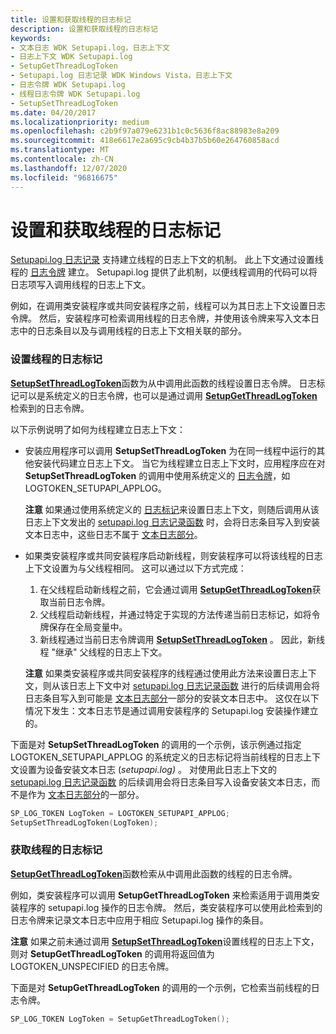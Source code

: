 ```yaml
---
title: 设置和获取线程的日志标记
description: 设置和获取线程的日志标记
keywords:
- 文本日志 WDK Setupapi.log，日志上下文
- 日志上下文 WDK Setupapi.log
- SetupGetThreadLogToken
- Setupapi.log 日志记录 WDK Windows Vista，日志上下文
- 日志令牌 WDK Setupapi.log
- 线程日志令牌 WDK Setupapi.log
- SetupSetThreadLogToken
ms.date: 04/20/2017
ms.localizationpriority: medium
ms.openlocfilehash: c2b9f97a079e6231b1c0c5636f8ac88983e8a209
ms.sourcegitcommit: 418e6617e2a695c9cb4b37b5b60e264760858acd
ms.translationtype: MT
ms.contentlocale: zh-CN
ms.lasthandoff: 12/07/2020
ms.locfileid: "96816675"
---
```

# <a name="setting-and-getting-a-log-token-for-a-thread"></a>设置和获取线程的日志标记


[Setupapi.log 日志记录](setupapi-logging--windows-vista-and-later-.md) 支持建立线程的日志上下文的机制。 此上下文通过设置线程的 [日志令牌](log-tokens.md) 建立。 Setupapi.log 提供了此机制，以便线程调用的代码可以将日志项写入调用线程的日志上下文。

例如，在调用类安装程序或共同安装程序之前，线程可以为其日志上下文设置日志令牌。 然后，安装程序可检索调用线程的日志令牌，并使用该令牌来写入文本日志中的日志条目以及与调用线程的日志上下文相关联的部分。

### <a name="setting-a-log-token-for-a-thread"></a><a href="" id="setting-a-log-token-for-a-thread"></a> 设置线程的日志标记

[**SetupSetThreadLogToken**](/windows/win32/api/setupapi/nf-setupapi-setupsetthreadlogtoken)函数为从中调用此函数的线程设置日志令牌。 日志标记可以是系统定义的日志令牌，也可以是通过调用 [**SetupGetThreadLogToken**](/windows/win32/api/setupapi/nf-setupapi-setupgetthreadlogtoken)检索到的日志令牌。

以下示例说明了如何为线程建立日志上下文：

-   安装应用程序可以调用 **SetupSetThreadLogToken** 为在同一线程中运行的其他安装代码建立日志上下文。 当它为线程建立日志上下文时，应用程序应在对 **SetupSetThreadLogToken** 的调用中使用系统定义的 [日志令牌](log-tokens.md)，如 LOGTOKEN_SETUPAPI_APPLOG。

    **注意**  如果通过使用系统定义的 [日志标记](log-tokens.md)来设置日志上下文，则随后调用从该日志上下文发出的 [setupapi.log 日志记录函数](/previous-versions/ff550878(v=vs.85)) 时，会将日志条目写入到安装文本日志中，这些日志不属于 [文本日志部分](format-of-a-text-log-section.md)。

     

-   如果类安装程序或共同安装程序启动新线程，则安装程序可以将该线程的日志上下文设置为与父线程相同。 这可以通过以下方式完成：
    1.  在父线程启动新线程之前，它会通过调用 [**SetupGetThreadLogToken**](/windows/win32/api/setupapi/nf-setupapi-setupgetthreadlogtoken)获取当前日志令牌。
    2.  父线程启动新线程，并通过特定于实现的方法传递当前日志标记，如将令牌保存在全局变量中。
    3.  新线程通过当前日志令牌调用 [**SetupSetThreadLogToken**](/windows/win32/api/setupapi/nf-setupapi-setupsetthreadlogtoken) 。 因此，新线程 "继承" 父线程的日志上下文。

    **注意**  如果类安装程序或共同安装程序的线程通过使用此方法来设置日志上下文，则从该日志上下文中对 [setupapi.log 日志记录函数](/previous-versions/ff550878(v=vs.85)) 进行的后续调用会将日志条目写入到可能是 [文本日志部分](format-of-a-text-log-section.md)一部分的安装文本日志中。 这仅在以下情况下发生：文本日志节是通过调用安装程序的 Setupapi.log 安装操作建立的。

     

下面是对 **SetupSetThreadLogToken** 的调用的一个示例，该示例通过指定 LOGTOKEN_SETUPAPI_APPLOG 的系统定义的日志标记将当前线程的日志上下文设置为设备安装文本日志 (*setupapi.log)* 。 对使用此日志上下文的 [setupapi.log 日志记录函数](/previous-versions/ff550878(v=vs.85)) 的后续调用会将日志条目写入设备安装文本日志，而不是作为 [文本日志部分](format-of-a-text-log-section.md)的一部分。

```cpp
SP_LOG_TOKEN LogToken = LOGTOKEN_SETUPAPI_APPLOG;
SetupSetThreadLogToken(LogToken);
```

### <a name="getting-a-log-token-for-a-thread"></a><a href="" id="getting-a-log-token-for-a-thread"></a> 获取线程的日志标记

[**SetupGetThreadLogToken**](/windows/win32/api/setupapi/nf-setupapi-setupgetthreadlogtoken)函数检索从中调用此函数的线程的日志令牌。

例如，类安装程序可以调用 **SetupGetThreadLogToken** 来检索适用于调用类安装程序的 setupapi.log 操作的日志令牌。 然后，类安装程序可以使用此检索到的日志令牌来记录文本日志中应用于相应 Setupapi.log 操作的条目。

**注意**  如果之前未通过调用 [**SetupSetThreadLogToken**](/windows/win32/api/setupapi/nf-setupapi-setupsetthreadlogtoken)设置线程的日志上下文，则对 **SetupGetThreadLogToken** 的调用将返回值为 LOGTOKEN_UNSPECIFIED 的日志令牌。

 

下面是对 **SetupGetThreadLogToken** 的调用的一个示例，它检索当前线程的日志令牌。

```cpp
SP_LOG_TOKEN LogToken = SetupGetThreadLogToken();
```

 

